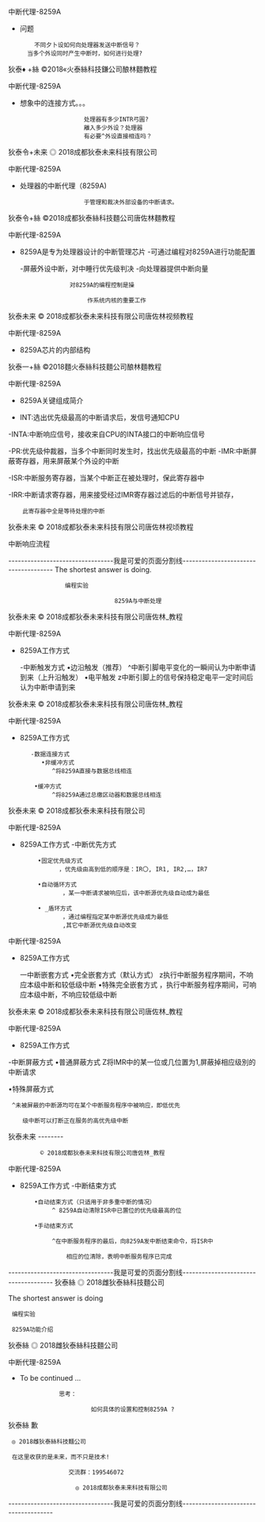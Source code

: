 中断代理-8259A

- 问题

          不同夕卜设如何向处理器发送中断信号？
        当多个外设同时产生中断时，如何进行处理?

狄泰♦ +絲  ©2018«火泰絲科技鎌公司酿林麵教程

中断代理-8259A

- 想象中的连接方式。。。

                        处理器有多少INTR弓圓?
                        離入多少外设？处理器
                        有必要^外设直接相连吗？

狄泰令+未来  ◎ 2018成都狄泰未来科技有限公司

中断代理-8259A

- 处理器的中断代理（8259A)

                        于管理和裁决外部设备的中断请求。

狄泰令+絲   ©2018成都狄泰絲科技麵公司唐佐林麵教程

中断代理-8259A

-  8259A是专为处理器设计的中断管理芯片
    -可通过编程对8259A进行功能配置

     -屏蔽外设中断，对中睡行优先级判决
     -向处理器提供中断向量

                     对8259A的编程控制是操

                          作系统内核的重要工作

狄泰未来    © 2018成都狄泰未来科技有限公司唐佐林视频教程

中断代理-8259A

-  8259A芯片的内部结构

狄泰一+絲   ©2018麵火泰絲科技麵公司酿林麵教程

中断代理-8259A

-  8259A关键组成简介

- INT:选出优先级最高的中断请求后，发信号通知CPU

-INTA:中断响应信号，接收来自CPU的INTA接口的中断响应信号

-PR:优先级仲裁器，当多个中断同时发生时，找出优先级最高的中断
-IMR:中断屏蔽寄存器，用来屏蔽某个外设的中断

-ISR:中断服务寄存器，当某个中断正在被处理时，保此寄存器中

-IRR:中断请求寄存器，用来接受经过IMR寄存器过滤后的中断信号并锁存，

        此寄存器中全是等待处理的中断

狄泰未来    © 2018成都狄泰未来科技有限公司唐佐林视顷教程

中断响应流程

---------------------------------我是可爱的页面分割线-------------------------------------
The shortest answer is doing.

                    编程实验

                                  8259A与中断处理

狄泰未来         © 2018成都狄泰未来科技有限公司唐佐林_教程

中断代理-8259A

-  8259A工作方式

     -中断触发方式
           •边沿触发（推荐）
                ^中断引脚电平变化的一瞬间认为中断申请到来（上升沿触发）
           •电平触发
                z中断引脚上的信号保持稳定电平一定时间后认为中断申请到来

狄泰未来         © 2018成都狄泰未来科技有限公司唐佐林_教程

中断代理-8259A

-  8259A工作方式

          -数据连接方式
             •非缓冲方式
                ^将8259A直接与数据总线相连

           •缓冲方式
                ^将8259A通过总缴区动器和数据总线相连

狄泰未来         © 2018成都狄泰未来科技有限公司

中断代理-8259A

-  8259A工作方式
    -中断优先方式

            •固定优先级方式
                  ，优先级由高到低的顺序是：IR〇, IR1, IR2,…，IR7

            •自动循环方式
                   ，某一中断请求被响应后，该中断源优先级自动成为最低

            • _盾环方式
                   ，通过编程指定某中断源优先级成为最低
                   ,其它中断源优先级自动改变

中断代理-8259A

-  8259A工作方式

     一中断嵌套方式
          •完全嵌套方式（默认方式）
                z执行中断服务程序期间，不响应本级中断和较低级中断
           •特殊完全嵌套方式
                  ，执行中断服务程序期间，可响应本级中断，不响应较低级中断

狄泰未来         © 2018成都狄泰未来科技有限公司唐佐林_教程

中断代理-8259A

-  8259A工作方式

-中断屏蔽方式
     •普通屏蔽方式
           Z将IMR中的某一位或几位置为1,屏蔽掉相应级別的中断请求

•特殊屏蔽方式

     ^未被屏蔽的中断源均可在某个中断服务程序中被响应，即低优先

        级中断可以打断正在服务的高优先级中断

狄泰未来                                                                                          --------

             © 2018成都狄泰未来科技有限公司唐佐林_教程

中断代理-8259A

-  8259A工作方式
    -中断结束方式

           •自动结束方式（只适用于非多重中断的情况）
                ^ 8259A自动清除ISR中已置位的优先级最高的位

           •手动结束方式

                ^在中断服务程序的最后，向8259A发中断结束命令，将ISR中

                    相应的位清除，表明中断服务程序已完成

---------------------------------我是可爱的页面分割线-------------------------------------
狄泰絲  ◎ 2018雌狄泰絲科技麵公司

The shortest answer is doing

     编程实验

     8259A功能介绍

狄泰絲  ◎ 2018雌狄泰絲科技麵公司

中断代理-8259A

-  To be continued …

                  思考：

                           如何具体的设置和控制8259A ?

狄泰絲     歉

     ◎ 2018雌狄泰絲科技麵公司

     在这里收获的是未来，而不只是技术!

                     交流群：199546072

                       ◎ 2018成都狄泰未来科技有限公司

---------------------------------我是可爱的页面分割线-------------------------------------

